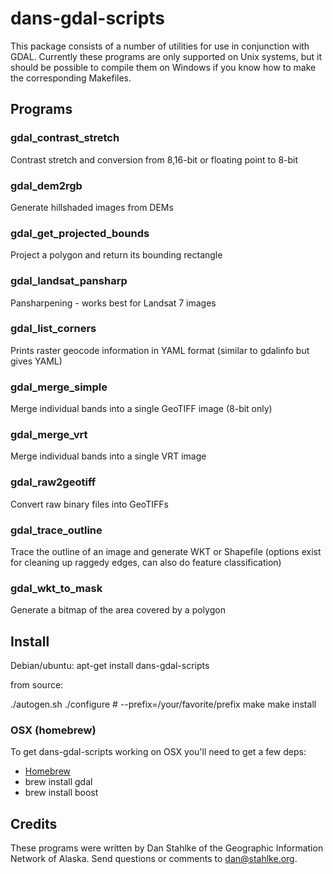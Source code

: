 dans-gdal-scripts
=================

This package consists of a number of utilities for use in conjunction with
GDAL.  Currently these programs are only supported on Unix systems, but it
should be possible to compile them on Windows if you know how to make the
corresponding Makefiles.

## Programs

### gdal_contrast_stretch      
Contrast stretch and conversion from 8,16-bit or floating point to 8-bit

### gdal_dem2rgb               
Generate hillshaded images from DEMs

### gdal_get_projected_bounds  
Project a polygon and return its bounding rectangle

### gdal_landsat_pansharp      
Pansharpening - works best for Landsat 7 images

### gdal_list_corners          
Prints raster geocode information in YAML format (similar to gdalinfo but gives YAML)

### gdal_merge_simple          
Merge individual bands into a single GeoTIFF image (8-bit only)

### gdal_merge_vrt             
Merge individual bands into a single VRT image

### gdal_raw2geotiff           
Convert raw binary files into GeoTIFFs

### gdal_trace_outline         
Trace the outline of an image and generate WKT or Shapefile (options exist for cleaning up raggedy edges, can also do feature classification)

### gdal_wkt_to_mask           
Generate a bitmap of the area covered by a polygon

## Install

Debian/ubuntu: apt-get install dans-gdal-scripts

from source:

  ./autogen.sh
  ./configure  # --prefix=/your/favorite/prefix
  make
  make install

### OSX (homebrew)

To get dans-gdal-scripts working on OSX you'll need to get a few deps:

* [Homebrew](http://mxcl.github.io/homebrew/)
 * brew install gdal
 * brew install boost

## Credits

These programs were written by Dan Stahlke of the Geographic Information Network of Alaska.
Send questions or comments to [dan@stahlke.org](mailto:dan@stahlke.org).

